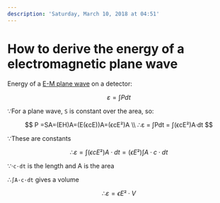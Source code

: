 ```yaml
---
description: 'Saturday, March 10, 2018 at 04:51'
---
```


# How to derive the energy of a electromagnetic plane wave

Energy of a [E-M plane wave](https://phys.libretexts.org/Bookshelves/University_Physics/Book%3A_University_Physics_%28OpenStax%29/Map%3A_University_Physics_II_-_Thermodynamics%2C_Electricity%2C_and_Magnetism_%28OpenStax%29/16%3A_Electromagnetic_Waves/16.03%3A_Plane_Electromagnetic_Waves#:~:text=The%20electric%20field%20shown%20is,propagating%20along%20the%20x%2Daxis.&text=The%20electromagnetic%20wave%20is%20therefore,to%20its%20direction%20of%20propagation.) on a detector:

$$
ε = ∫Pdt
$$

∵For a plane wave, `S` is constant over the area, so: 

$$
P =SA=(EH)A=(E(ϵcE))A=(ϵcE²)A \\
∴ε = ∫Pdt = ∫(ϵcE²)A·dt
$$

 ∵These are constants 

$$
∴ε = ∫(ϵcE²)A·dt = (ϵE²) ∫A·c·dt
$$

∵·`c·dt` is the length and A is the area 

∴`∫A·c·dt` gives a volume 

$$
∴ε = ϵE²·V
$$


